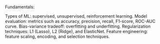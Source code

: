 Fundamentals:

Types of ML: supervised, unsupervised, reinforcement learning.
Model evaluation: metrics such as accuracy, precision, recall, F1-score, ROC-AUC curve.
Bias-variance tradeoff: overfitting and underfitting.
Regularization techniques: L1 (Lasso), L2 (Ridge), and ElasticNet.
Feature engineering: feature scaling, encoding, and selection techniques.